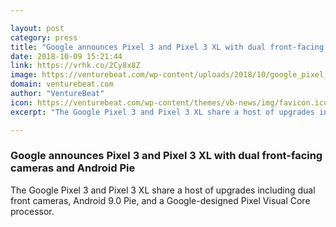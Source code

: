 ```yaml
---

layout: post
category: press
title: "Google announces Pixel 3 and Pixel 3 XL with dual front-facing cameras and Android Pie"
date: 2018-10-09 15:21:44
link: https://vrhk.co/2Cy8x8Z
image: https://venturebeat.com/wp-content/uploads/2018/10/google_pixel_3.png?fit=1390%2C858&strip=all
domain: venturebeat.com
author: "VentureBeat"
icon: https://venturebeat.com/wp-content/themes/vb-news/img/favicon.ico
excerpt: "The Google Pixel 3 and Pixel 3 XL share a host of upgrades including dual front cameras, Android 9.0 Pie, and a Google-designed Pixel Visual Core processor."

---
```


### Google announces Pixel 3 and Pixel 3 XL with dual front-facing cameras and Android Pie

The Google Pixel 3 and Pixel 3 XL share a host of upgrades including dual front cameras, Android 9.0 Pie, and a Google-designed Pixel Visual Core processor.